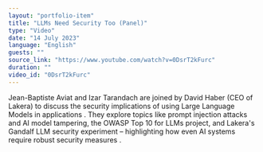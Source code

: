 ```yaml
---
layout: "portfolio-item"
title: "LLMs Need Security Too (Panel)"
type: "Video"
date: "14 July 2023"
language: "English"
guests: ""
source_link: "https://www.youtube.com/watch?v=0DsrT2kFurc"
duration: ""
video_id: "0DsrT2kFurc"
---
```


Jean-Baptiste Aviat and Izar Tarandach are joined by David Haber (CEO of Lakera) to discuss the security implications of using Large Language Models in applications . They explore topics like prompt injection attacks and AI model tampering, the OWASP Top 10 for LLMs project, and Lakera's Gandalf LLM security experiment – highlighting how even AI systems require robust security measures  .
